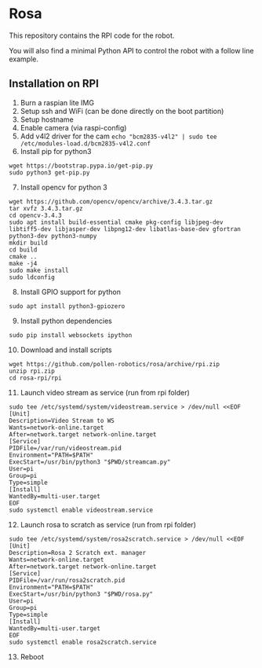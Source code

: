 # Rosa

This repository contains the RPI code for the robot.

You will also find a minimal Python API to control the robot with a follow line example.

## Installation on RPI

1. Burn a raspian lite IMG
2. Setup ssh and WiFi (can be done directly on the boot partition)
3. Setup hostname
4. Enable camera (via raspi-config)
5. Add v4l2 driver for the cam ```echo "bcm2835-v4l2" | sudo tee /etc/modules-load.d/bcm2835-v4l2.conf```
6. Install pip for python3
```
wget https://bootstrap.pypa.io/get-pip.py
sudo python3 get-pip.py
```
7. Install opencv for python 3
```
wget https://github.com/opencv/opencv/archive/3.4.3.tar.gz
tar xvfz 3.4.3.tar.gz
cd opencv-3.4.3
sudo apt install build-essential cmake pkg-config libjpeg-dev libtiff5-dev libjasper-dev libpng12-dev libatlas-base-dev gfortran python3-dev python3-numpy
mkdir build
cd build
cmake ..
make -j4
sudo make install
sudo ldconfig
```
8. Install GPIO support for python
```
sudo apt install python3-gpiozero
```
9. Install python dependencies
```
sudo pip install websockets ipython
```
10. Download and install scripts
```
wget https://github.com/pollen-robotics/rosa/archive/rpi.zip
unzip rpi.zip
cd rosa-rpi/rpi
```
11. Launch video stream as service (run from rpi folder)
```
sudo tee /etc/systemd/system/videostream.service > /dev/null <<EOF
[Unit]
Description=Video Stream to WS
Wants=network-online.target
After=network.target network-online.target
[Service]
PIDFile=/var/run/videostream.pid
Environment="PATH=$PATH"
ExecStart=/usr/bin/python3 "$PWD/streamcam.py"
User=pi
Group=pi
Type=simple
[Install]
WantedBy=multi-user.target
EOF
sudo systemctl enable videostream.service
```
12. Launch rosa to scratch as service (run from rpi folder)
```
sudo tee /etc/systemd/system/rosa2scratch.service > /dev/null <<EOF
[Unit]
Description=Rosa 2 Scratch ext. manager
Wants=network-online.target
After=network.target network-online.target
[Service]
PIDFile=/var/run/rosa2scratch.pid
Environment="PATH=$PATH"
ExecStart=/usr/bin/python3 "$PWD/rosa.py"
User=pi
Group=pi
Type=simple
[Install]
WantedBy=multi-user.target
EOF
sudo systemctl enable rosa2scratch.service
```
13. Reboot
